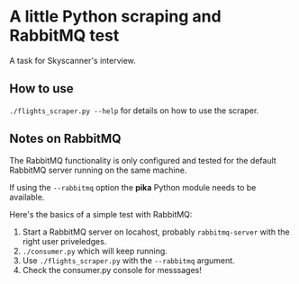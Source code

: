 A little Python scraping and RabbitMQ test
==========================================

A task for Skyscanner's interview.

How to use
----------

`./flights_scraper.py --help` for details on how to use the scraper.

Notes on RabbitMQ
-----------------

The RabbitMQ functionality is only configured and tested for the 
default RabbitMQ server running on the same machine.

If using the `--rabbitmq` option the **pika** Python module needs to be 
available.

Here's the basics of a simple test with RabbitMQ:

1. Start a RabbitMQ server on locahost, probably `rabbitmq-server` 
   with the right user priveledges.
2. `./consumer.py` which will keep running.
3. Use `./flights_scraper.py` with the `--rabbitmq` argument.
4. Check the consumer.py console for messsages!


